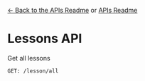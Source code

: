 [<- Back to the APIs Readme](../docs/README.md) or [APIs Readme](../README.md)

# Lessons API

Get all lessons
```
GET: /lesson/all
```